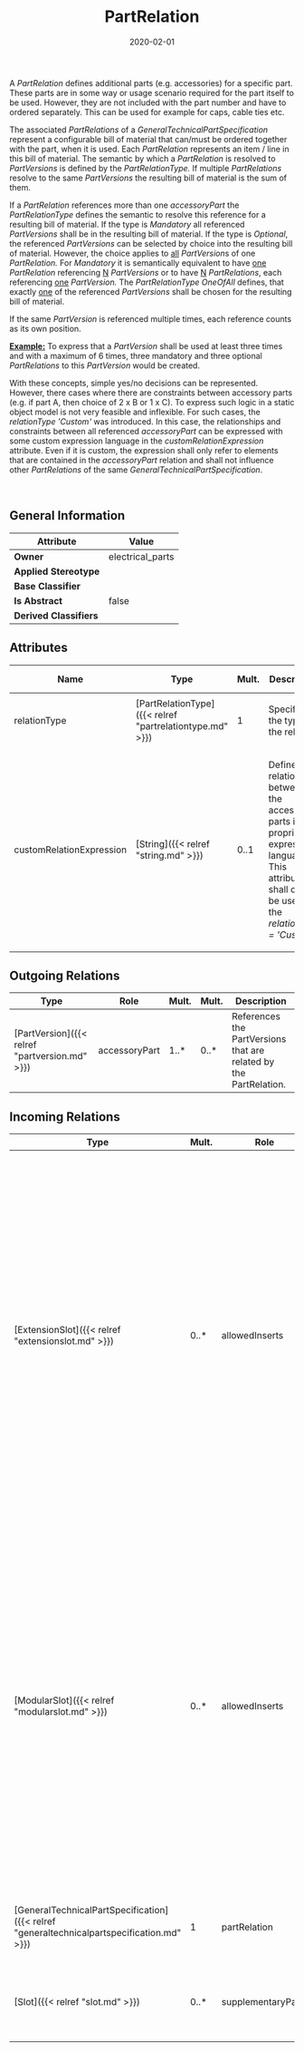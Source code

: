 ﻿---
title: PartRelation
toc: false
type: specs
date: "2020-02-01"
draft: false
specification: VEC
version: 1.2.0
documentType: "Recommendation"
elementType: Class
classes:
  - PartRelation
menu_name: vec-1.2.0
---
<p> A <i>PartRelation</i> defines additional parts (e.g. accessories) for a specific part. These parts are in some way or usage scenario required for the part itself to be used. However, they are not included with the part number and have to ordered separately. This can be used for example for caps, cable ties etc.      </p>      <p> The associated <i>PartRelations</i> of a <i>GeneralTechnicalPartSpecification</i> represent a configurable bill of material that can/must be ordered together with the part, when it is used. Each <i>PartRelation </i>represents an item /&#160;line in this bill of material. The semantic by which a <i>PartRelation </i>is resolved to <i>PartVersions </i>is defined by the <i>PartRelationType. </i>If multiple <i>PartRelations </i>resolve to the same <i>PartVersions</i> the resulting bill of material is the sum of them.      </p>      <p> If a <i>PartRelation</i> references more than one <i>accessoryPart</i> the <i>PartRelationType</i> defines the semantic to resolve this reference for a resulting bill of material. If the type is <i>Mandatory</i> all referenced <i>PartVersions</i> shall be in the resulting bill of material. If the type is <i>Optional</i>, the referenced <i>PartVersions </i>can be selected by choice into the resulting bill of material. However, the choice applies to <u>all</u> <i>PartVersion</i>s of one <i>PartRelation. </i>For<i> Mandatory </i>it is semantically equivalent to have <u>one</u> <i>PartRelation</i> referencing <u>N</u> <i>PartVersions</i> or to have <u>N</u><i> PartRelations</i>, each referencing <u>one</u> <i>PartVersion. </i>The <i>PartRelationType OneOfAll</i> defines, that exactly <u>one</u> of the referenced <i>PartVersions</i> shall be chosen for the resulting bill of material.      </p>      <p> If the same <i>PartVersion</i> is referenced multiple times, each reference counts as its own position.      </p>      <p> <u><b>Example:</b></u> To express that a <i>PartVersion </i>shall be used at least three times and with a maximum of 6 times, three mandatory and three optional <i>PartRelations </i>to this <i>PartVersion </i>would be created.      </p>      <p> With these concepts, simple yes/no decisions can be represented. However, there cases where there are constraints between accessory parts (e.g. if part A, then choice of 2 x B&#160;or 1 x C). To express such logic in a static object model is not very feasible and inflexible. For such cases, the <i>relationType 'Custom' </i>was introduced. In this case, the relationships and constraints between all referenced <i>accessoryPart</i> can<i> </i>be expressed with some custom expression language in the <i>customRelationExpression </i>attribute. Even if it is custom, the expression shall only refer to elements that are contained in the <i>accessoryPart</i> relation and shall not influence other <i>PartRelations</i> of the same <i>GeneralTechnicalPartSpecification</i>.      </p>      <p> &#160;      </p>

## General Information

| Attribute               | Value |
|-------------------------|-------|
| **Owner**               | electrical_parts |
| **Applied Stereotype**  |   |
| **Base Classifier**     |   |
| **Is Abstract**         | false |
| **Derived Classifiers** |   |

## Attributes
|  Name  |  Type  |  Mult.  |  Description  |  Owning Classifier  |
|--------|--------|---------|---------------|--------------|
|relationType | [PartRelationType]({{< relref "partrelationtype.md" >}}) | 1 | <p>Specifies the type of the relation. </p> | [PartRelation]({{< relref "partrelation.md" >}}) |
|customRelationExpression | [String]({{< relref "string.md" >}}) | 0..1 | <p> Defines the relationship between the accessory parts in a proprietary expression language. This attribute shall only be used, if the <i>relationType =&#160;'Custom'.</i>      </p> | [PartRelation]({{< relref "partrelation.md" >}}) |

## Outgoing Relations
|    Type  |   Role   |   Mult.   |   Mult.   |   Description   |
|----------|----------|-----------|-----------|-----------------|
| [PartVersion]({{< relref "partversion.md" >}}) | accessoryPart | 1..* | 0..* | References the PartVersions that are related by the PartRelation. |
##  Incoming Relations
|    Type  |   Mult.  |   Role    |   Mult.   |   Description  |
|----------|----------|-----------|-----------|----------------|
| [ExtensionSlot]({{< relref "extensionslot.md" >}}) | 0..* | allowedInserts | 0..* | <p> References the <i>PartRelations</i> that are valid inserts for this <i>ExtensionSlot.</i>      </p>      <p> This reference points to <i>PartRelations</i> in order to allow referencing indirectly a <i>PartVersion </i>if the description of individual <i>PartVersions</i> is done with one physical VEC file per <i>PartVersion </i>and to allow the expression of optional inserts, choices etc. However, inserts for an <i>ExtensionSlot</i> are always <i>EEComponents</i> by itself. Therefore, the referenced <i>PartVersion</i> shall have a <i>PrimaryPartType =&#160;EEComponent.</i>      </p> |
| [ModularSlot]({{< relref "modularslot.md" >}}) | 0..* | allowedInserts | 0..* | <p> References the <i>PartRelations</i> that are valid inserts for this <i>ModularSlot.</i>      </p>      <p> This reference points to <i>PartRelations</i> in order to allow referencing indirectly a <i>PartVersion </i>if the description of individual <i>PartVersions</i> is done with one physical VEC file per <i>PartVersion </i>and to allow the expression of optional inserts, choices etc. However, inserts for a <i>ModularSlot</i> are always ConnectorHousings by itself. Therefore, the referenced <i>PartVersion</i> shall have a <i>PrimaryPartType =&#160;ConnectorHousing</i>      </p> |
| [GeneralTechnicalPartSpecification]({{< relref "generaltechnicalpartspecification.md" >}}) | 1 | partRelation | 0..* | Specifies possible relations (accessories) of the specified part with other PartVersion (e.g. caps, clips). |
| [Slot]({{< relref "slot.md" >}}) | 0..* | supplementaryParts | 0..* | <p> References the <i>PartRelations</i> that specify supplementary parts for this slot.      </p> |
